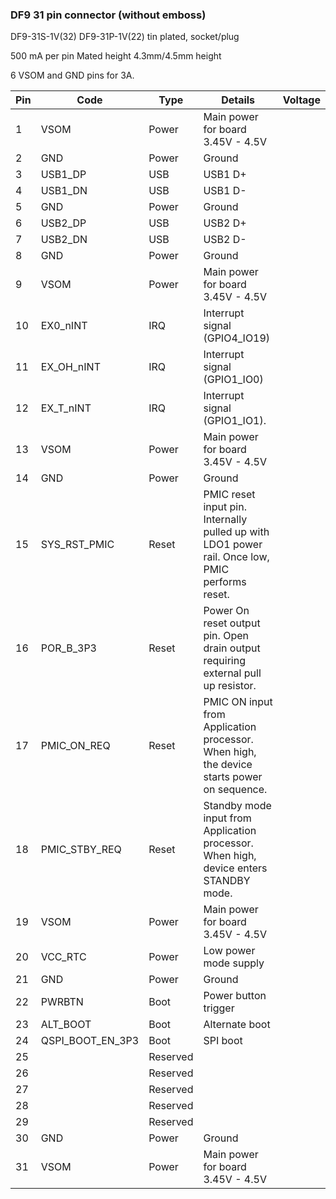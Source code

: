 ### DF9 31 pin connector (without emboss)

DF9-31S-1V(32) DF9-31P-1V(22) tin plated, socket/plug

500 mA per pin
Mated height 4.3mm/4.5mm height

6 VSOM and GND pins for 3A.


| Pin | Code         | Type     | Details                              | Voltage |
|-----|--------------|----------|--------------------------------------|---------|
| 1   | VSOM         | Power    | Main power for board 3.45V - 4.5V    |         |
| 2   | GND          | Power    | Ground                               |         |
| 3   | USB1_DP      | USB      | USB1 D+                              |         |
| 4   | USB1_DN      | USB      | USB1 D-                              |         |
| 5   | GND          | Power    | Ground                               |         |
| 6   | USB2_DP      | USB      | USB2 D+                              |         |
| 7   | USB2_DN      | USB      | USB2 D-                              |         |
| 8  | GND          | Power    | Ground                               |         |
| 9  | VSOM         | Power    | Main power for board 3.45V - 4.5V    |         |
| 10  | EX0_nINT     | IRQ      | Interrupt signal (GPIO4_IO19)        |      |
| 11  | EX_OH_nINT   | IRQ      | Interrupt signal (GPIO1_IO0)         |      |
| 12  | EX_T_nINT    | IRQ      | Interrupt signal (GPIO1_IO1).        |      |
| 13  | VSOM         | Power    | Main power for board 3.45V - 4.5V    |         |
| 14  | GND          | Power    | Ground                               |         |
| 15  | SYS_RST_PMIC | Reset    | PMIC reset input pin. Internally pulled up with LDO1 power rail. Once low, PMIC performs reset. |         |
| 16  | POR_B_3P3    | Reset    | Power On reset output pin. Open drain output requiring external pull up resistor. |    |
| 17  | PMIC_ON_REQ  | Reset    | PMIC ON input from Application processor. When high, the device starts power on sequence. |     |
| 18  | PMIC_STBY_REQ| Reset    | Standby mode input from Application processor. When high, device enters STANDBY mode. |     |
| 19  | VSOM         | Power    | Main power for board 3.45V - 4.5V    |         |
| 20  | VCC_RTC      | Power    | Low power mode supply                |         |
| 21  | GND          | Power    | Ground                               |         |
| 22  | PWRBTN       | Boot     | Power button trigger                 |         |
| 23  | ALT_BOOT     | Boot     | Alternate boot                       |         |
| 24  | QSPI_BOOT_EN_3P3| Boot  | SPI boot                             |         |
| 25  |              | Reserved |                                      |         |
| 26  |              | Reserved |                                      |         |
| 27  |              | Reserved |                                      |         |
| 28  |              | Reserved |                                      |         |
| 29  |              | Reserved |                                      |         |
| 30  | GND          | Power    | Ground                               |         |
| 31  | VSOM         | Power    | Main power for board 3.45V - 4.5V    |         |

